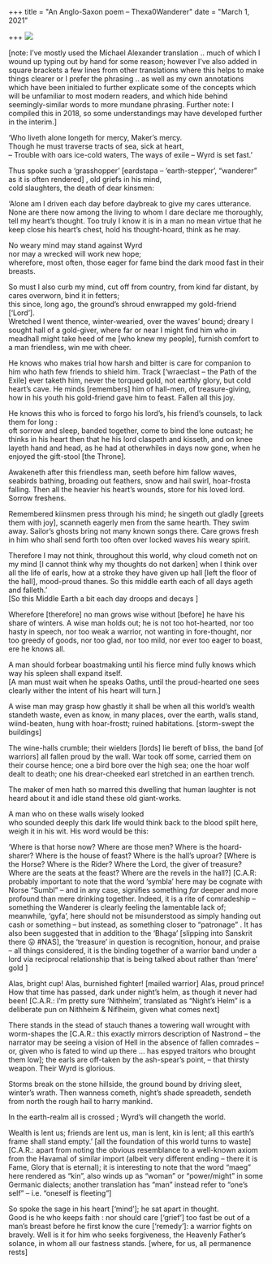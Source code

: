 +++
title = "An Anglo-Saxon poem – Thexa0Wanderer"
date = "March 1, 2021"

+++
![](https://aryaakasha.files.wordpress.com/2021/03/iso-hi-22530.jpg?w=529)

\[note: I’ve mostly used the Michael Alexander translation .. much of
which I wound up typing out by hand for some reason; however I’ve also
added in square brackets a few lines from other translations where this
helps to make things clearer or I prefer the phrasing .. as well as my
own annotations which have been initialed to further explicate some of
the concepts which will be unfamiliar to most modern readers, and which
hide behind seemingly-similar words to more mundane phrasing. Further
note: I compiled this in 2018, so some understandings may have developed
further in the interim.\]  
  
‘Who liveth alone longeth for mercy, Maker’s mercy.  
Though he must traverse tracts of sea, sick at heart,  
– Trouble with oars ice-cold waters, The ways of exile – Wyrd is set
fast.’

Thus spoke such a ‘grasshopper’ \[eardstapa – ‘earth-stepper’,
“wanderer” as it is often rendered\] , old griefs in his mind,  
cold slaughters, the death of dear kinsmen:

‘Alone am I driven each day before daybreak to give my cares utterance.
None are there now among the living to whom I dare declare me
thoroughly, tell my heart’s thought. Too truly I know it is in a man no
mean virtue that he keep close his heart’s chest, hold his
thought-hoard, think as he may.

No weary mind may stand against Wyrd  
nor may a wrecked will work new hope;  
wherefore, most often, those eager for fame bind the dark mood fast in
their breasts.

So must I also curb my mind, cut off from country, from kind far
distant, by cares overworn, bind it in fetters;  
this since, long ago, the ground’s shroud enwrapped my gold-friend
\[‘Lord’\].  
Wretched I went thence, winter-wearied, over the waves’ bound; dreary I
sought hall of a gold-giver, where far or near I might find him who in
meadhall might take heed of me \[who knew my people\], furnish comfort
to a man friendless, win me with cheer.

He knows who makes trial how harsh and bitter is care for companion to
him who hath few friends to shield him. Track \[‘wraeclast – the Path of
the Exile\] ever taketh him, never the torqued gold, not earthly glory,
but cold heart’s cave. He minds \[remembers\] him of hall-men, of
treasure-giving, how in his youth his gold-friend gave him to feast.
Fallen all this joy.

He knows this who is forced to forgo his lord’s, his friend’s counsels,
to lack them for long :  
oft sorrow and sleep, banded together, come to bind the lone outcast; he
thinks in his heart then that he his lord claspeth and kisseth, and on
knee layeth hand and head, as he had at otherwhiles in days now gone,
when he enjoyed the gift-stool \[the Throne\].

Awakeneth after this friendless man, seeth before him fallow waves,
seabirds bathing, broading out feathers, snow and hail swirl,
hoar-frosta falling. Then all the heavier his heart’s wounds, store for
his loved lord. Sorrow freshens.

Remembered kiinsmen press through his mind; he singeth out gladly
\[greets them with joy\], scanneth eagerly men from the same hearth.
They swim away. Sailor’s ghosts bring not many known songs there. Care
grows fresh in him who shall send forth too often over locked waves his
weary spirit.

Therefore I may not think, throughout this world, why cloud cometh not
on my mind \[I cannot think why my thoughts do not darken\] when I think
over all the life of earls, how at a stroke they have given up hall
\[left the floor of the hall\], mood-proud thanes. So this middle earth
each of all days ageth and falleth.’  
\[So this Middle Earth a bit each day droops and decays \]

Wherefore \[therefore\] no man grows wise without \[before\] he have his
share of winters. A wise man holds out; he is not too hot-hearted, nor
too hasty in speech, nor too weak a warrior, not wanting in
fore-thought, nor too greedy of goods, nor too glad, nor too mild, nor
ever too eager to boast, ere he knows all.

A man should forbear boastmaking until his fierce mind fully knows which
way his spleen shall expand itself.  
\[A man must wait when he speaks Oaths, until the proud-hearted one sees
clearly wither the intent of his heart will turn.\]

A wise man may grasp how ghastly it shall be when all this world’s
wealth standeth waste, even as know, in many places, over the earth,
walls stand, wiind-beaten, hung with hoar-frostt; ruined habitations.
\[storm-swept the buildings\]

The wine-halls crumble; their wielders \[lords\] lie bereft of bliss,
the band \[of warriors\] all fallen proud by the wall. War took off
some, carried them on their course hence; one a bird bore over the high
sea; one the hoar wolf dealt to death; one his drear-cheeked earl
stretched in an earthen trench.

The maker of men hath so marred this dwelling that human laughter is not
heard about it and idle stand these old giant-works.

A man who on these walls wisely looked  
who sounded deeply this dark life would think back to the blood spilt
here, weigh it in his wit. His word would be this:

‘Where is that horse now? Where are those men? Where is the
hoard-sharer? Where is the house of feast? Where is the hall’s uproar?
\[Where is the Horse? Where is the Rider? Where the Lord, the giver of
treasure? Where are the seats at the feast? Where are the revels in the
hall?\] \[C.A.R: probably important to note that the word ‘symbla’ here
may be cognate with Norse “Sumbl” – and in any case, signifies something
*far* deeper and more profound than mere drinking together. Indeed, it
is a rite of comradeship – something the Wanderer is clearly feeling the
lamentable lack of; meanwhile, ‘gyfa’, here should not be misunderstood
as simply handing out cash or something – but instead, as something
closer to “patronage” . It has also been suggested that in addition to
the ‘Bhaga’ \[slipping into Sanskrit there 😛 #NAS\], the ‘treasure’ in
question is recognition, honour, and praise – all things considered, it
is the binding together of a warrior band under a lord via reciprocal
relationship that is being talked about rather than ‘mere’ gold \]

Alas, bright cup! Alas, burnished fighter! \[mailed warrior\] Alas,
proud prince! How that time has passed, dark under night’s helm, as
though it never had been! \[C.A.R.: I’m pretty sure ‘Nithhelm’,
translated as “Night’s Helm” is a deliberate pun on Nithheim & Niflheim,
given what comes next\]

There stands in the stead of stauch thanes a towering wall wrought with
worm-shapes the \[C.A.R.: this exactly mirrors description of Nastrond –
the narrator may be seeing a vision of Hell in the absence of fallen
comrades – or, given who is fated to wind up there … has espyed traitors
who brought them low\]; the earls are off-taken by the ash-spear’s
point, – that thirsty weapon. Their Wyrd is glorious.

Storms break on the stone hillside, the ground bound by driving sleet,
winter’s wrath. Then wanness cometh, night’s shade spreadeth, sendeth
from north the rough hail to harry mankind.

In the earth-realm all is crossed ; Wyrd’s will changeth the world.

Wealth is lent us; friends are lent us, man is lent, kin is lent; all
this earth’s frame shall stand empty.’ \[all the foundation of this
world turns to waste\] \[C.A.R.: apart from noting the obvious
resemblance to a well-known axiom from the Havamal of similar import
(albeit very different ending – there it is Fame, Glory that is
eternal); it is interesting to note that the word “maeg” here rendered
as “kin”, also winds up as “woman” or “power/might” in some Germanic
dialects; another translation has “man” instead refer to “one’s self” –
i.e. “oneself is fleeting”\]

So spoke the sage in his heart \[‘mind’\]; he sat apart in thought.  
Good is he who keeps faith : nor should care \[‘grief’\] too fast be out
of a man’s breast before he first know the cure \[‘remedy’\]: a warrior
fights on bravely. Well is it for him who seeks forgiveness, the
Heavenly Father’s solance, in whom all our fastness stands. \[where, for
us, all permanence rests\]
